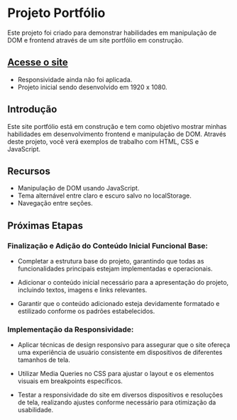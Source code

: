 # Projeto Portfólio

Este projeto foi criado para demonstrar habilidades em manipulação de DOM e frontend através de um site portfólio em construção.

## [Acesse o site](https://caduk2.github.io/portfolio-carlos/)
- Responsividade ainda não foi aplicada. 
- Projeto inicial sendo desenvolvido em 1920 x 1080.


## Introdução

Este site portfólio está em construção e tem como objetivo mostrar minhas habilidades em desenvolvimento frontend e manipulação de DOM. Através deste projeto, você verá exemplos de trabalho com HTML, CSS e JavaScript.

## Recursos

- Manipulação de DOM usando JavaScript.
- Tema alternável entre claro e escuro salvo no localStorage.
- Navegação entre seções.


## Próximas Etapas
### Finalização e Adição do Conteúdo Inicial Funcional Base:

- Completar a estrutura base do projeto, garantindo que todas as funcionalidades principais estejam implementadas e operacionais.

- Adicionar o conteúdo inicial necessário para a apresentação do projeto, incluindo textos, imagens e links relevantes.

- Garantir que o conteúdo adicionado esteja devidamente formatado e estilizado conforme os padrões estabelecidos.

### Implementação da Responsividade:

- Aplicar técnicas de design responsivo para assegurar que o site ofereça uma experiência de usuário consistente em dispositivos de diferentes tamanhos de tela.

- Utilizar Media Queries no CSS para ajustar o layout e os elementos visuais em breakpoints específicos.

- Testar a responsividade do site em diversos dispositivos e resoluções de tela, realizando ajustes conforme necessário para otimização da usabilidade.
